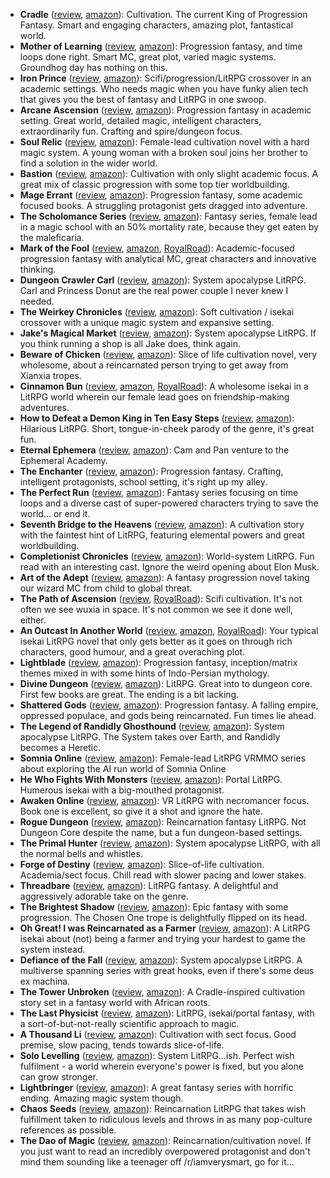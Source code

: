 * **Cradle** ([review](https://cosmiccoding.com.au/reviews/cradle), [amazon](https://www.amazon.com/Cradle-Foundation-Collected-Book-ebook/dp/B076G8DVN6)): Cultivation. The current King of Progression Fantasy. Smart and engaging characters, amazing plot, fantastical world.
* **Mother of Learning** ([review](https://cosmiccoding.com.au/reviews/mol), [amazon](https://www.amazon.com/dp/B09M2R6QLF)): Progression fantasy, and time loops done right. Smart MC, great plot, varied magic systems. Groundhog day has nothing on this.
* **Iron Prince** ([review](https://cosmiccoding.com.au/reviews/iron_prince), [amazon](https://www.amazon.com/Iron-Prince-Warformed-Stormweaver-Book-ebook/dp/B08KGT4CLQ)): Scifi/progression/LitRPG crossover in an academic settings. Who needs magic when you have funky alien tech that gives you  the best of fantasy and LitRPG in one swoop.
* **Arcane Ascension** ([review](https://cosmiccoding.com.au/reviews/arcane_ascension), [amazon](https://www.amazon.com/gp/product/B06XBFD7CB)): Progression fantasy in academic setting. Great world, detailed magic, intelligent characters, extraordinarily fun. Crafting and spire/dungeon focus.
* **Soul Relic** ([review](https://cosmiccoding.com.au/reviews/soul_relic), [amazon](https://mybook.to/SoulRelic)): Female-lead cultivation novel with a hard magic system. A young woman with a broken soul joins her brother to find a solution in the wider world.
* **Bastion** ([review](https://cosmiccoding.com.au/reviews/bastion), [amazon](https://www.amazon.com/Bastion-Immortal-Great-Souls-Book-ebook/dp/B09KNXZZR5)): Cultivation with only slight academic focus. A great mix of classic progression with some top tier worldbuilding.
* **Mage Errant** ([review](https://cosmiccoding.com.au/reviews/mage_errant), [amazon](https://www.amazon.com/Into-Labyrinth-Mage-Errant-Book-ebook/dp/B07J675X2C)): Progression fantasy, some academic focused books. A struggling protagonist gets dragged into adventure.
* **The Scholomance Series** ([review](https://cosmiccoding.com.au/reviews/scholomance), [amazon](https://www.amazon.com/Deadly-Education-Novel-Scholomance-Book-ebook/dp/B083RZC8KQ)): Fantasy series, female lead in a magic school with an 50% mortality rate, because they get eaten by the maleficaria.
* **Mark of the Fool** ([review](https://cosmiccoding.com.au/reviews/markfool), [amazon](https://www.amazon.com/Mark-Fool-Progression-Fantasy-Epic-ebook/dp/B0B134YJYF), [RoyalRoad](https://www.royalroad.com/fiction/41618/mark-of-the-fool)): Academic-focused progression fantasy with analytical MC, great characters and innovative thinking.
* **Dungeon Crawler Carl** ([review](https://cosmiccoding.com.au/reviews/carl), [amazon](https://www.amazon.com/Dungeon-Crawler-Carl-Gamelit-Adventure-ebook/dp/B08BKGYQXW)): System apocalypse LitRPG. Carl and Princess Donut are the real power couple I never knew I needed.
* **The Weirkey Chronicles** ([review](https://cosmiccoding.com.au/reviews/weirkey), [amazon](https://www.amazon.com/Soulhome-Weirkey-Chronicles-Book-1-ebook/dp/B08P7TYG41)): Soft cultivation / isekai crossover with a unique magic system and expansive setting.
* **Jake's Magical Market** ([review](https://cosmiccoding.com.au/reviews/jmm), [amazon](https://www.amazon.com/Jakes-Magical-Market-J-R-Mathews-ebook/dp/B09HWX11N9)): System apocalypse LitRPG. If you think running a shop is all Jake does, think again.
* **Beware of Chicken** ([review](https://cosmiccoding.com.au/reviews/chicken), [amazon](https://www.amazon.com/Beware-Chicken-Xianxia-Cultivation-Novel-ebook/dp/B09Y6RQSHM)): Slice of life cultivation novel, very wholesome, about a reincarnated person trying to get away from Xianxia tropes.
* **Cinnamon Bun** ([review](https://cosmiccoding.com.au/reviews/cinnamon), [amazon](https://www.amazon.com.au/dp/B08BZ2NW67), [RoyalRoad](https://www.royalroad.com/fiction/31429/cinnamon-bun)): A wholesome isekai in a LitRPG world wherein our female lead goes on friendship-making adventures.
* **How to Defeat a Demon King in Ten Easy Steps** ([review](https://cosmiccoding.com.au/reviews/ten_steps), [amazon](https://www.amazon.com/Defeat-Demon-King-Easy-Steps/dp/B086R4N2YC)): Hilarious LitRPG. Short, tongue-in-cheek parody of the genre, it's great fun.
* **Eternal Ephemera** ([review](https://cosmiccoding.com.au/reviews/ephemera), [amazon](https://www.amazon.com/Blood-Novice-Anchored-Eternal-Ephemera-ebook/dp/B0B86KPPM1)): Cam and Pan venture to the Ephemeral Academy.
* **The Enchanter** ([review](https://cosmiccoding.com.au/reviews/enchanter), [amazon](https://www.amazon.com/Enchanter-Journals-Evander-Tailor-Book-ebook/dp/B09VNDHW49)): Progression fantasy. Crafting, intelligent protagonists, school setting, it's right up my alley.
* **The Perfect Run** ([review](https://cosmiccoding.com.au/reviews/perfect_run), [amazon](https://www.amazon.com.au/Perfect-Run-Maxime-J-Durand-ebook/dp/B08WL8CS8B)): Fantasy series focusing on time loops and a diverse cast of super-powered characters trying to save the world... or end it.
* **Seventh Bridge to the Heavens** ([review](https://cosmiccoding.com.au/reviews/seventh), [amazon](https://www.amazon.com/First-Fist-Seventh-Heavens-Cultivation-ebook/dp/B09TNJQ984)): A cultivation story with the faintest hint of LitRPG, featuring elemental powers and great worldbuilding.
* **Completionist Chronicles** ([review](https://cosmiccoding.com.au/reviews/cc), [amazon](https://www.amazon.com/Ritualist-Completionist-Chronicles-Book-1-ebook/dp/B07B27XQLF)): World-system LitRPG. Fun read with an interesting cast. Ignore the weird opening about Elon Musk.
* **Art of the Adept** ([review](https://cosmiccoding.com.au/reviews/adept), [amazon](https://www.amazon.com/gp/product/B07W7X9VY6)): A fantasy progression novel taking our wizard MC from child to global threat.
* **The Path of Ascension** ([review](https://cosmiccoding.com.au/reviews/path_ascension), [RoyalRoad](https://www.royalroad.com/fiction/40920/the-path-of-ascension)): Scifi cultivation. It's not often we see wuxia in space. It's not common we see it done well, either.
* **An Outcast In Another World** ([review](https://cosmiccoding.com.au/reviews/outcast), [amazon](https://www.amazon.com/Outcast-Another-World-Adventure-Insanity-ebook/dp/B09FZ16ZNT), [RoyalRoad](https://www.royalroad.com/fiction/42385/an-outcast-in-another-world-subtitle-is-insanity)): Your typical isekai LitRPG novel that only gets better as it goes on through rich characters, good humour, and a great overaching plot.
* **Lightblade** ([review](https://cosmiccoding.com.au/reviews/lightblade), [amazon](https://www.amazon.com/Lightblade-Progression-Fantasy-Epic-Saga-ebook/dp/B0B1MNYTSB)): Progression fantasy, inception/matrix themes mixed in with some hints of Indo-Persian mythology.
* **Divine Dungeon** ([review](https://cosmiccoding.com.au/reviews/divine_dungeon), [amazon](https://www.amazon.com/Divine-Dungeon-Complete-GameLit-Fantasy-ebook/dp/B084RD9N97)): LitRPG. Great into to dungeon core. First few books are great. The ending is a bit lacking.
* **Shattered Gods** ([review](https://cosmiccoding.com.au/reviews/shattered_gods), [amazon](https://www.amazon.com/Shattered-Gods-Epic-Fantasy-Progression-ebook/dp/B091QCZ75X)): Progression fantasy. A falling empire, oppressed populace, and gods being reincarnated. Fun times lie ahead.
* **The Legend of Randidly Ghosthound** ([review](https://cosmiccoding.com.au/reviews/ghosthound), [amazon](https://www.amazon.com/Legend-Randidly-Ghosthound-LitRPG-Adventure-ebook/dp/B09BNSH5KG)): System apocalypse LitRPG. The System takes over Earth, and Randidly becomes a Heretic.
* **Somnia Online** ([review](https://cosmiccoding.com.au/reviews/somnia), [amazon](https://www.amazon.com.au/Initializing-Somnia-Online-Book-1-ebook/dp/B07CV1DZ3P)): Female-lead LitRPG VRMMO series about exploring the AI run world of Somnia Online
* **He Who Fights With Monsters** ([review](https://cosmiccoding.com.au/reviews/hwfwm), [amazon](https://www.amazon.com/He-Who-Fights-Monsters-Adventure-ebook/dp/B08WCT9W26)): Portal LitRPG. Humerous isekai with a big-mouthed protagonist.
* **Awaken Online** ([review](https://cosmiccoding.com.au/reviews/awaken), [amazon](https://www.amazon.com/dp/B074CC5NDX)): VR LitRPG with necromancer focus. Book one is excellent, so give it a shot and ignore the hate.
* **Rogue Dungeon** ([review](https://cosmiccoding.com.au/reviews/rogue_dungeon), [amazon](https://www.amazon.com/Rogue-Dungeon-litRPG-Adventure-Book-ebook/dp/B07FKYZFYD)): Reincarnation fantasy LitRPG. Not Dungeon Core despite the name, but a fun dungeon-based settings.
* **The Primal Hunter** ([review](https://cosmiccoding.com.au/reviews/hunter), [amazon](https://www.amazon.com/Primal-Hunter-LitRPG-Adventure-ebook/dp/B09MV3G8PG)): System apocalypse LitRPG, with all the normal bells and whistles.
* **Forge of Destiny** ([review](https://cosmiccoding.com.au/reviews/forge_destiny), [amazon](https://www.amazon.com/Forge-Destiny-1-Yrsillar-ebook/dp/B08P8175Z1)): Slice-of-life cultivation. Academia/sect focus. Chill read with slower pacing and lower stakes.
* **Threadbare** ([review](https://cosmiccoding.com.au/reviews/threadbare), [amazon](https://www.amazon.com/Threadbare-Stuff-Nonsense-Andrew-Seiple-ebook/dp/B078KGS4V4)): LitRPG fantasy. A delightful and aggressively adorable take on the genre.
* **The Brightest Shadow** ([review](https://cosmiccoding.com.au/reviews/brightest_shadow), [amazon](https://www.amazon.com/Brightest-Shadow-Sarah-Lin-ebook/dp/B0856ZMG9Z)): Epic fantasy with some progression. The Chosen One trope is delightfully flipped on its head.
* **Oh Great! I was Reincarnated as a Farmer** ([review](https://cosmiccoding.com.au/reviews/farmer), [amazon](https://www.amazon.com.au/Great-was-Reincarnated-Farmer-Unorthodox-ebook/dp/B094CSB51K)): A LitRPG isekai about (not) being a farmer and trying your hardest to game the system instead.
* **Defiance of the Fall** ([review](https://cosmiccoding.com.au/reviews/defiance), [amazon](https://www.amazon.com/Defiance-Fall-LitRPG-Adventure-TheFirstDefier-ebook/dp/B09168R29M)): System apocalypse LitRPG. A multiverse spanning series with great hooks, even if there's some deus ex machina.
* **The Tower Unbroken** ([review](https://cosmiccoding.com.au/reviews/tower_unbroken), [amazon](https://www.amazon.com/Tower-Unbroken-African-Progression-Architect-ebook/dp/B09M7PRTYS)): A Cradle-inspired cultivation story set in a fantasy world with African roots.
* **The Last Physicist** ([review](https://cosmiccoding.com.au/reviews/physicist), [amazon](https://www.amazon.com/Last-Physicist-Gamelit-Fantasy-Adventure-ebook/dp/B091P52QPM)): LitRPG, isekai/portal fantasy, with a sort-of-but-not-really scientific approach to magic.
* **A Thousand Li** ([review](https://cosmiccoding.com.au/reviews/thousand_li), [amazon](https://www.amazon.co.uk/gp/product/B07PKGSDDQ)): Cultivation with sect focus. Good premise, slow pacing, tends towards slice-of-life.
* **Solo Levelling** ([review](https://cosmiccoding.com.au/reviews/solo_levelling), [amazon](https://www.amazon.com/Solo-Leveling-Vol-1-Novel/dp/B096YCZLTL)): System LitRPG...ish. Perfect wish fulfilment - a world wherein everyone's power is fixed, but you alone can grow stronger.
* **Lightbringer** ([review](https://cosmiccoding.com.au/reviews/lightbringer), [amazon](https://www.amazon.co.uk/Black-Prism-Book-Lightbringer/dp/1841499048)): A great fantasy series with horrific ending. Amazing magic system though.
* **Chaos Seeds** ([review](https://cosmiccoding.com.au/reviews/land), [amazon](https://www.amazon.com/Land-Founding-LitRPG-Chaos-Seeds-ebook/dp/B0172GEB68)): Reincarnation LitRPG that takes wish fulfillment taken to ridiculous levels and throws in as many pop-culture references as possible.
* **The Dao of Magic** ([review](https://cosmiccoding.com.au/reviews/dao_of_magic), [amazon](https://www.amazon.com/Dao-Magic-Book-I-ebook/dp/B07HM1YJ9Y)): Reincarnation/cultivation novel. If you just want to read an incredibly overpowered protagonist and don't mind them sounding like a teenager off /r/iamverysmart, go for it...